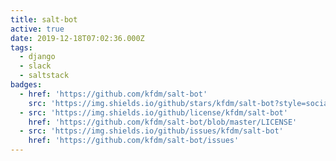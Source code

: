 ```yaml
---
title: salt-bot
active: true
date: 2019-12-18T07:02:36.000Z
tags:
  - django
  - slack
  - saltstack
badges:
  - href: 'https://github.com/kfdm/salt-bot'
    src: 'https://img.shields.io/github/stars/kfdm/salt-bot?style=social'
  - src: 'https://img.shields.io/github/license/kfdm/salt-bot'
    href: 'https://github.com/kfdm/salt-bot/blob/master/LICENSE'
  - src: 'https://img.shields.io/github/issues/kfdm/salt-bot'
    href: 'https://github.com/kfdm/salt-bot/issues'
---
```



